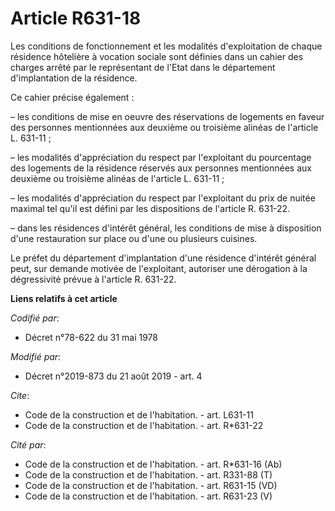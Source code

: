 # Article R631-18

Les conditions de fonctionnement et les modalités d'exploitation de chaque résidence hôtelière à vocation sociale sont
définies dans un cahier des charges arrêté par le représentant de l'Etat dans le département d'implantation de la résidence. 

Ce cahier précise également : 

– les conditions de mise en oeuvre des réservations de logements en faveur des personnes mentionnées aux deuxième ou
troisième alinéas de l'article L. 631-11 ; 

– les modalités d'appréciation du respect par l'exploitant du pourcentage des logements de la résidence réservés aux
personnes mentionnées aux deuxième ou troisième alinéas de l'article L. 631-11 ; 

– les modalités d'appréciation du respect par l'exploitant du prix de nuitée maximal tel qu'il est défini par les
dispositions de l'article R. 631-22. 

– dans les résidences d'intérêt général, les conditions de mise à disposition d'une restauration sur place ou d'une ou
plusieurs cuisines. 

Le préfet du département d'implantation d'une résidence d'intérêt général peut, sur demande motivée de l'exploitant,
autoriser une dérogation à la dégressivité prévue à l'article R. 631-22.

**Liens relatifs à cet article**

_Codifié par_:

  - Décret n°78-622 du 31 mai 1978

_Modifié par_:

  - Décret n°2019-873 du 21 août 2019 - art. 4

_Cite_:

  - Code de la construction et de l'habitation. - art. L631-11
  - Code de la construction et de l'habitation. - art. R*631-22

_Cité par_:

  - Code de la construction et de l'habitation. - art. R*631-16 (Ab)
  - Code de la construction et de l'habitation. - art. R331-88 (T)
  - Code de la construction et de l'habitation. - art. R631-15 (VD)
  - Code de la construction et de l'habitation. - art. R631-23 (V)
